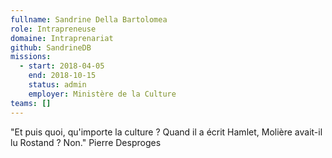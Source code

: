 ```yaml
---
fullname: Sandrine Della Bartolomea
role: Intrapreneuse
domaine: Intraprenariat
github: SandrineDB
missions:
  - start: 2018-04-05
    end: 2018-10-15
    status: admin
    employer: Ministère de la Culture
teams: []
---
```

"Et puis quoi, qu'importe la culture ? Quand il a écrit Hamlet, Molière avait-il lu Rostand ? Non." Pierre Desproges
